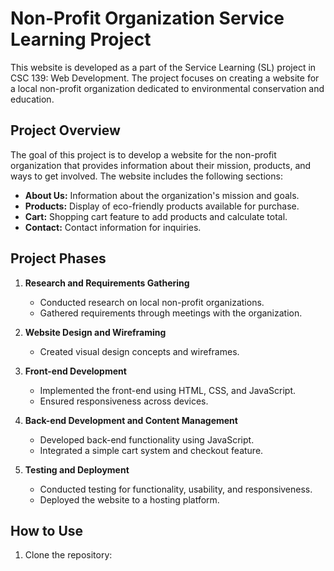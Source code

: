# Non-Profit Organization Service Learning Project

This website is developed as a part of the Service Learning (SL) project in CSC 139: Web Development. The project focuses on creating a website for a local non-profit organization dedicated to environmental conservation and education.

## Project Overview

The goal of this project is to develop a website for the non-profit organization that provides information about their mission, products, and ways to get involved. The website includes the following sections:

- **About Us:** Information about the organization's mission and goals.
- **Products:** Display of eco-friendly products available for purchase.
- **Cart:** Shopping cart feature to add products and calculate total.
- **Contact:** Contact information for inquiries.

## Project Phases
1. **Research and Requirements Gathering**
   - Conducted research on local non-profit organizations.
   - Gathered requirements through meetings with the organization.

2. **Website Design and Wireframing**
   - Created visual design concepts and wireframes.

3. **Front-end Development**
   - Implemented the front-end using HTML, CSS, and JavaScript.
   - Ensured responsiveness across devices.

4. **Back-end Development and Content Management**
   - Developed back-end functionality using JavaScript.
   - Integrated a simple cart system and checkout feature.

5. **Testing and Deployment**
   - Conducted testing for functionality, usability, and responsiveness.
   - Deployed the website to a hosting platform.

## How to Use
1. Clone the repository:
